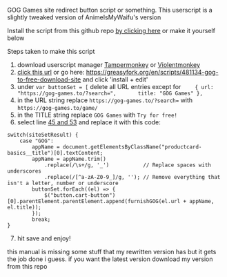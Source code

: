 GOG Games site redirect button script or something.
This userscript is a slightly tweaked version of AnimeIsMyWaifu's version


Install the script from this github repo [by clicking here](https://raw.githubusercontent.com/Smealm/userscripts/refs/heads/main/GOG/Try%20for%20free/GOG%20try%20for%20free.user.js) or make it yourself below


Steps taken to make this script
1. download userscript manager [Tampermonkey](https://www.tampermonkey.net/) or [Violentmonkey](https://violentmonkey.github.io/)
2. [click this url](https://update.greasyfork.org/scripts/481134/GOG%20to%20Free%20Download%20Site.user.js) or go here: https://greasyfork.org/en/scripts/481134-gog-to-free-download-site and click 'install + edit'
3. under `var buttonSet = [` delete all URL entries except for `    { url: "https://gog-games.to/?search=",       title: "GOG Games" },`
4. in the URL string replace `https://gog-games.to/?search=` with `https://gog-games.to/game/`
5. in the TITLE string replace `GOG Games` with `Try for free!`
6. select line [45 and 53](https://files.catbox.moe/jf1h1z.png) and replace it with this code: 
```
switch(siteSetResult) {
    case "GOG":
        appName = document.getElementsByClassName("productcard-basics__title")[0].textContent;
        appName = appName.trim()
            .replace(/\s+/g, '_')           // Replace spaces with underscores
            .replace(/[^a-zA-Z0-9_]/g, ''); // Remove everything that isn't a letter, number or underscore
        buttonSet.forEach((el) => {
            $("button.cart-button")[0].parentElement.parentElement.append(furnishGOG(el.url + appName, el.title));
        });
        break;
}
```
7. hit save and enjoy!

this manual is missing some stuff that my rewritten version has but it gets the job done i guess. if you want the latest version download my version from this repo



